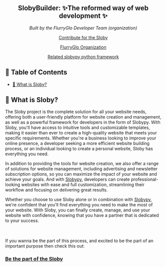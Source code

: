 <h2 align="center"><b>SlobyBuilder</b>: ✨The reformed way of web development ✨</h2>
<p align="center"><i>Built by the FlurryGlo Developer Team (organization)</i></p>
<p align="center"> <a href="https://github.com/FlurryGlo/Sloby/blob/main/Contributing.md">Contribute for the Sloby</a></p>
<p align="center"> 
  <a href="github.com/FlurryGlo"> FlurryGlo Organization </a>
</p>

 <p align="center"><a href="github.com/FlurryGlo/slobypy">Related slobypy python framework</a></p>
 
 ## 📝 Table of Contents
- [🥅 What is Sloby?](#goal)

## 🥅 What is Sloby? <a name = "goal"></a>

The Sloby project is the complete solution for all your website needs, offering both a user-friendly platform for website creation and management, as well as a powerful framework for developers in the form of Slobypy. With Sloby, you'll have access to intuitive tools and customizable templates, making it easier than ever to create a high-quality website that meets your specific requirements. Whether you're a business looking to improve your online presence, a developer seeking a more efficient website building process, or an individual looking to create a personal website, Sloby has everything you need.

In addition to providing the tools for website creation, we also offer a range of solutions for website management, including advertising and newsletter subscription options, so you can maximize the impact of your website and achieve your goals. And with [Slobypy](https://github.com/FlurryGlo/slobypy), developers can create professional-looking websites with ease and full customization, streamlining their workflow and focusing on delivering great results.

Whether you choose to use Sloby alone or in combination with [Slobypy](https://github.com/FlurryGlo/slobypy), we're confident that you'll find everything you need to make the most of your website. With Sloby, you can finally create, manage, and use your website with confidence, knowing that you have a partner that is dedicated to your success.

</br>
</br>
If you wanna be the part of this process, and excited to be the part of an important purpose then check this out: 
 <h3> <a href="https://github.com/FlurryGlo/Sloby/blob/main/Contributing.md">Be the part of the Sloby</a> </h3>
